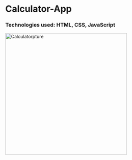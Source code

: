 # Calculator-App
### Technologies used: HTML, CSS, JavaScript ### 

<img width="381" alt="Calculatorpture" src="https://user-images.githubusercontent.com/56855196/187012574-2f25f581-496d-443a-a175-487968b5236d.PNG">

